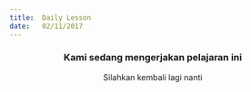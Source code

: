 ```yaml
---
title:  Daily Lesson
date:   02/11/2017
---
```


### <center>Kami sedang mengerjakan pelajaran ini</center>
<center>Silahkan kembali lagi nanti</center>
